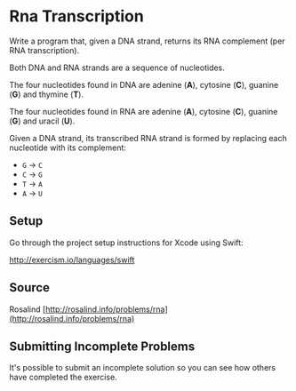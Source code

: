 # Rna Transcription

Write a program that, given a DNA strand, returns its RNA complement (per RNA transcription).

Both DNA and RNA strands are a sequence of nucleotides.

The four nucleotides found in DNA are adenine (**A**), cytosine (**C**),
guanine (**G**) and thymine (**T**).

The four nucleotides found in RNA are adenine (**A**), cytosine (**C**),
guanine (**G**) and uracil (**U**).

Given a DNA strand, its transcribed RNA strand is formed by replacing
each nucleotide with its complement:

* `G` -> `C`
* `C` -> `G`
* `T` -> `A`
* `A` -> `U`

## Setup

Go through the project setup instructions for Xcode using Swift:

http://exercism.io/languages/swift

## Source

Rosalind [http://rosalind.info/problems/rna](http://rosalind.info/problems/rna)

## Submitting Incomplete Problems
It's possible to submit an incomplete solution so you can see how others have completed the exercise.

